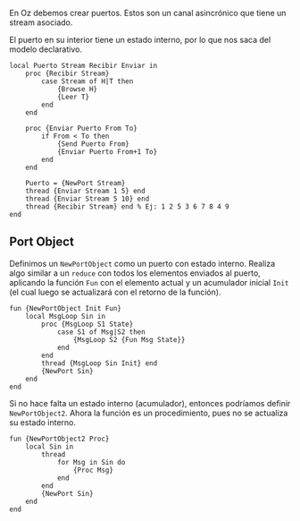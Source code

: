 En Oz debemos crear puertos. Estos son un canal asincrónico que tiene un stream asociado.

El puerto en su interior tiene un estado interno, por lo que nos saca del modelo declarativo.

```Oz
local Puerto Stream Recibir Enviar in
	proc {Recibir Stream}
		case Stream of H|T then
			{Browse H}
			{Leer T}
		end
	end
	
	proc {Enviar Puerto From To}
		if From < To then
			{Send Puerto From}
			{Enviar Puerto From+1 To}
		end
	end
	
	Puerto = {NewPort Stream}
	thread {Enviar Stream 1 5} end
	thread {Enviar Stream 5 10} end
	thread {Recibir Stream} end % Ej: 1 2 5 3 6 7 8 4 9
end
```

## Port Object

Definimos un `NewPortObject` como un puerto con estado interno. Realiza algo similar a un `reduce` con todos los elementos enviados al puerto, aplicando la función `Fun` con el elemento actual y un acumulador inicial `Init` (el cual luego se actualizará con el retorno de la función).

```Oz
fun {NewPortObject Init Fun}
	local MsgLoop Sin in
		proc {MsgLoop S1 State}
			case S1 of Msg|S2 then
				{MsgLoop S2 {Fun Msg State}}
			end
		end
		thread {MsgLoop Sin Init} end
		{NewPort Sin}
	end
end
```

Si no hace falta un estado interno (acumulador), entonces podríamos definir `NewPortObject2`. Ahora la función es un procedimiento, pues no se actualiza su estado interno.

```Oz
fun {NewPortObject2 Proc}
	local Sin in
		thread
			for Msg in Sin do
				{Proc Msg}
			end
		end
		{NewPort Sin}
	end
end
```
